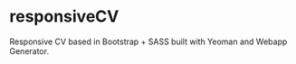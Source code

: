 responsiveCV
============

Responsive CV based in Bootstrap + SASS built with Yeoman and Webapp Generator.
